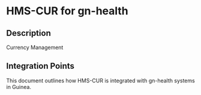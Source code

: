 # HMS-CUR for gn-health

## Description

Currency Management

## Integration Points

This document outlines how HMS-CUR is integrated with gn-health systems in Guinea.
